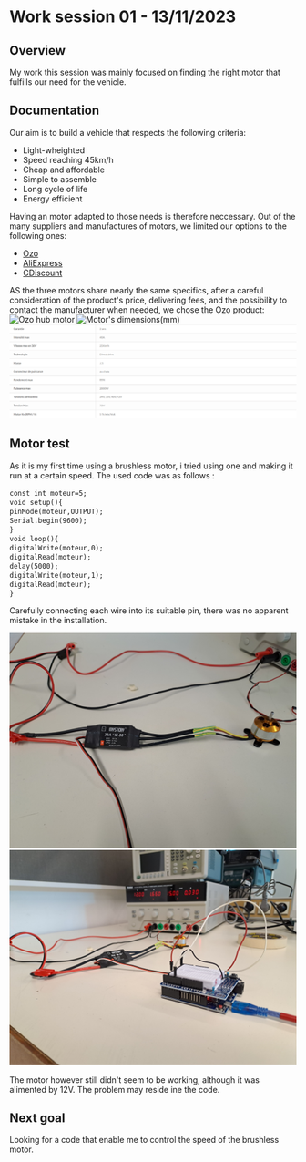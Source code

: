 # Work session 01 - 13/11/2023

## Overview

My work this session was mainly focused on finding the right motor that fulfills our need for the vehicle.

## Documentation

Our aim is to build a vehicle that respects the following criteria:
- Light-wheighted
- Speed reaching 45km/h
- Cheap and affordable
- Simple to assemble
- Long cycle of life
- Energy efficient

Having an motor adapted to those needs is therefore neccessary. Out of the many suppliers and manufactures of motors, we limited our options to the following ones:
- [Ozo ](https://ozo-electric.com/fr/moteurs-roues-arrieres-250w-a-2000w/991015-moteur-dd35-transport-arriere-direct-drive-2000w.html?gad=1&gclid=CjwKCAjwnOipBhBQEiwACyGLupaiiqUv1nvdlxuSrhHlcbfkGgtNHqtMXpbqWnkvk-MyLw45m2KDmRoCTY8QAvD_BwE)
- [AliExpress ](https://fr.aliexpress.com/item/1005004625728818.html?spm=a2g0o.productlist.main.39.6c342f94mJIKzf&algo_pvid=0215cd14-527f-45d2-bca1-44403d7ad1d7&aem_p4p_detail=2023110902075111470336528411980002615035&algo_exp_id=0215cd14-527f-45d2-bca1-44403d7ad1d7-19&pdp_npi=4%40dis%21EUR%21245.43%21147.26%21%21%21256.81%21%21%40211b801816995244716006927e1472%2112000029882032309%21sea%21FR%210%21AB&curPageLogUid=aiUHFNCDjycq&search_p4p_id=2023110902075111470336528411980002615035_20)
- [CDiscount ](https://www.cdiscount.com/le-sport/velos-tandem-tricycle-monocycle-remorque-casque/ashata-moteur-de-moyeu-de-roue-de-14-po-36v-72v-20/f-121192408-ash1690390599089.html?cid=search_pla&cm_mmc=PLA!COR!!MP!17321694237!m144806551_pASH1690390599089-2775757164_l9054956_tpla-294682000766__a137602897192&gad_source=1&gclid=CjwKCAjwnOipBhBQEiwACyGLusDbxZYZkvLJ9K9XQ2MvsQuEnxkECw9lO48V_z5DVupaBjEnsB-ZjRoCnigQAvD_BwE)

AS the three motors share nearly the same specifics, after a careful consideration of the product's price, delivering fees, and the possibility to contact the manufacturer when needed, we chose the Ozo product:
![Ozo hub motor](https://ozo-electric.com/6186289-thickbox_default/moteur-dd35-transport-arriere-direct-drive-2000w.jpg)
![Motor's dimensions(mm)](http://ozo-electric.com/img/cms/moteurs/DD35/plan-moteur-transport-DD35.jpg)
![Technical sheet](https://github.com/ProjectAliB/ProjectAli.github.io/blob/6aa0f8a2c6f2a623c455a85c08af97641e0e3abf/Ressources/Images%26Pictures/Screenshot%202023.png.png)

  ## Motor test

As it is my first time using a brushless motor, i tried using one and making it run at a certain speed. The used code was as follows :

    const int moteur=5;
    void setup(){
    pinMode(moteur,OUTPUT);
    Serial.begin(9600);
    }
    void loop(){
    digitalWrite(moteur,0);
    digitalRead(moteur);
    delay(5000);
    digitalWrite(moteur,1);
    digitalRead(moteur);
    }
Carefully connecting each wire into its suitable pin, there was no apparent mistake in the installation.

![brushless motor](https://github.com/ProjectAliB/ProjectAli.github.io/blob/main/Ressources/Images%26Pictures/20231116_153714.jpg)
![brushless motor](https://github.com/ProjectAliB/ProjectAli.github.io/blob/cf0484b16a6a9bf3249d1c41d9acbb389cd07119/Ressources/Images%26Pictures/20231116_153720.jpg)

The motor however still didn't seem to be working, although it was alimented by 12V. The problem may reside ine the code.

## Next goal

Looking for a code that enable me to control the speed of the brushless motor.
